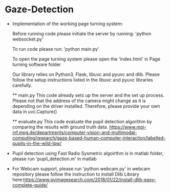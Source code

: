 # Gaze-Detection

- Implementation of the working page turning system:

  Before running code please initiate the server by running:
  'python websocket.py'

  To run code please run: 
  'python main.py'

  To open the page turning system please open the 
  'index.html' in Page turning software folder

  Our library relies on Python3, Flask, libuvc and pyuvc and dlib. 
  Please follow the setup instructions listed in the libuvc and pyuvc libraries carefully.

  ** main.py
  This code  already sets up the server and the set up process. 
  Please not that the address of the camera might change as it is depending on the driver installed. Therefore, please provide your own data in uvc.Capture()
  
  ** evaluate.py 
  This code evaluate the pupil detection algorithm by comparing the results with ground truth data.
  https://www.mpi-inf.mpg.de/departments/computer-vision-and-multimodal-computing/research/gaze-based-human-computer-interaction/labelled-pupils-in-the-wild-lpw/

- Pupil detection using Fast Radio Sysmetric algoirthm is in matlab folder, please run 
'pupil_detection.m' in matlab

- For Webcam support, please run 
'python webcam.py' in webcam repository
please follow the instruction to install Dlib Library here:https://www.pyimagesearch.com/2018/01/22/install-dlib-easy-complete-guide/
